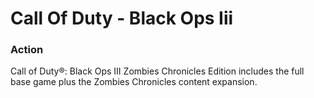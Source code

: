 # Call Of Duty - Black Ops Iii

### Action

Call of Duty®: Black Ops III Zombies Chronicles Edition includes the full base game plus the Zombies Chronicles content expansion.
